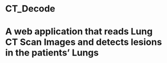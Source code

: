 # CT_Decode

# A web application that reads Lung CT Scan Images and detects lesions in the patients’ Lungs
